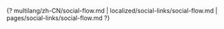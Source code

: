 {? multilang/zh-CN/social-flow.md | localized/social-links/social-flow.md | pages/social-links/social-flow.md ?}

